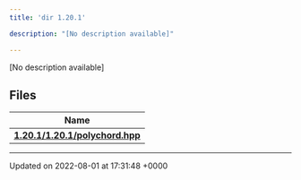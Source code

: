 ```yaml
---
title: 'dir 1.20.1'

description: "[No description available]"

---
```







[No description available]

## Files

| Name           |
| -------------- |
| **[1.20.1/1.20.1/polychord.hpp](/documentation/code/gambit_sphinxfiles/1_820_81_2polychord_8hpp/#file-1.20.1/polychord.hpp)**  |






-------------------------------

Updated on 2022-08-01 at 17:31:48 +0000
